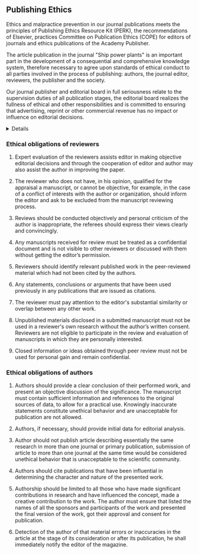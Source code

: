 ## Publishing Ethics
Ethics and malpractice prevention in our journal publications meets the principles of Publishing Ethics Resource Kit (PERK), the recommendations of Elsevier, practices Committee on Publication Ethics (COPE) for editors of journals and ethics publications of the Academy Publisher.  

The article publication in the journal "Ship power plants" is an important part in the development of a consequential and comprehensive knowledge system, therefore necessary to agree upon standards of ethical conduct to all parties involved in the process of publishing: authors, the journal editor, reviewers, the publisher and the society.  

Our journal publisher and editorial board in full seriousness relate to the supervision duties of all publication stages, the editorial board realizes the fullness of ethical and other responsibilities and is committed to ensuring that advertising, reprint or other commercial revenue has no impact or influence on editorial decisions.  

<details>

### ** <summary>Ethical obligations of editorial board</summary>**
<br>
1. Editor-in-Chief of the journal "Ship power plants" responsible for decision which of the articles submitted to the journal should be published. This cannot be the authoritarian decision and should be based on the provisions of the law prohibiting copyright infringement and the use of plagiarism. Chief editor (or on his behalf – the members of the editorial board) may consult with other members of the editorial board, experts, reviewers, competent authorities for final decision.

2. During the review process the chief editor and editorial board members ensure that all the material submitted to journal remains confidential, without the right to disclosure any information about a submitted manuscript except the authors, reviewers, editorial advisers.

3. Unpublished materials disclosed in a submitted manuscript must not be used for any other researches without the author’s written consent.

4. The main importance is given to intellectual content and filling, regardless of race, ethnicity, gender, sexual orientation, religious belief, citizenship, or political ideology of the author.
</details>

### **Ethical obligations of reviewers**

1. Expert evaluation of the reviewers assists editor in making objective editorial decisions and through the cooperation of editor and author may also assist the author in improving the paper.

2. The reviewer who does not have, in his opinion, qualified for the appraisal a manuscript, or cannot be objective, for example, in the case of a conflict of interests with the author or organization, should inform the editor and ask to be excluded from the manuscript reviewing process.

3. Reviews should be conducted objectively and personal criticism of the author is inappropriate, the referees should express their views clearly and convincingly.

4. Any manuscripts received for review must be treated as a confidential document and is not visible to other reviewers or discussed with them without getting the editor’s permission.

5. Reviewers should identify relevant published work in the peer-reviewed material which had not been cited by the authors.

6. Any statements, conclusions or arguments that have been used previously in any publications that are issued as citations.

7. The reviewer must pay attention to the editor's substantial similarity or overlap between any other work.

8. Unpublished materials disclosed in a submitted manuscript must not be used in a reviewer's own research without the author’s written consent. Reviewers are not eligible to participate in the review and evaluation of manuscripts in which they are personally interested.

9. Closed information or ideas obtained through peer review must not be used for personal gain and remain confidential.

### **Ethical obligations of authors**

1. Authors should provide a clear conclusion of their performed work, and present an objective discussion of the significance. The manuscript must contain sufficient information and references to the original sources of data, to allow for a practical use. Knowingly inaccurate statements constitute unethical behavior and are unacceptable for publication are not allowed.

2. Authors, if necessary, should provide initial data for editorial analysis.

3. Author should not publish article describing essentially the same research in more than one journal or primary publication, submission of article to more than one journal at the same time would be considered unethical behavior that is unacceptable to the scientific community.

4. Authors should cite publications that have been influential in determining the character and nature of the presented work.

5. Authorship should be limited to all those who have made significant contributions in research and have influenced the concept, made a creative contribution to the work. The author must ensure that listed the names of all the sponsors and participants of the work and presented the final version of the work, got their approval and consent for publication.

6. Detection of the author of that material errors or inaccuracies in the article at the stage of its consideration or after its publication, he shall immediately notify the editor of the magazine.